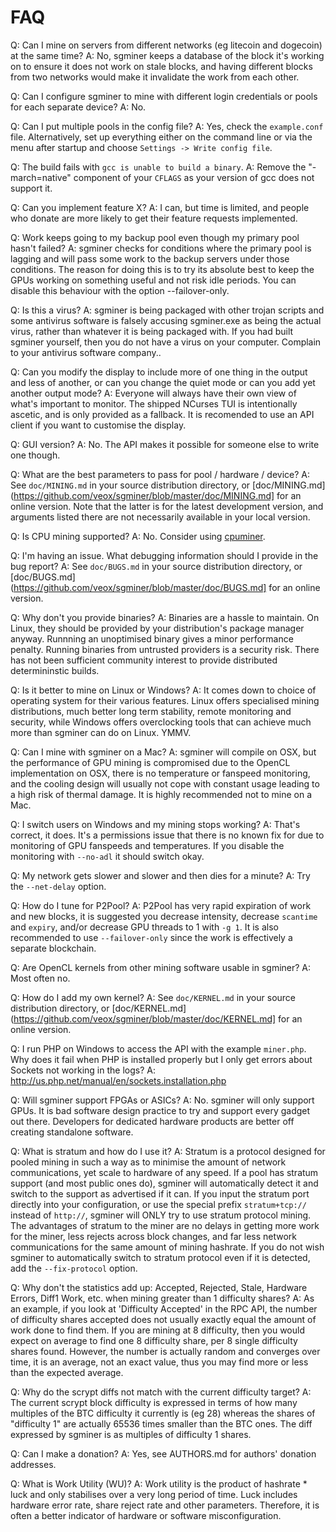 # FAQ

Q: Can I mine on servers from different networks (eg litecoin and
dogecoin) at the same time?
A: No, sgminer keeps a database of the block it's working on to ensure
it does not work on stale blocks, and having different blocks from two
networks would make it invalidate the work from each other.

Q: Can I configure sgminer to mine with different login credentials or
pools for each separate device?
A: No.

Q: Can I put multiple pools in the config file?
A: Yes, check the `example.conf` file. Alternatively, set up everything
either on the command line or via the menu after startup and choose
`Settings -> Write config file`.

Q: The build fails with `gcc is unable to build a binary`.
A: Remove the "-march=native" component of your `CFLAGS` as your version
of gcc does not support it.

Q: Can you implement feature X?
A: I can, but time is limited, and people who donate are more likely to
get their feature requests implemented.

Q: Work keeps going to my backup pool even though my primary pool
hasn't failed?
A: sgminer checks for conditions where the primary pool is lagging and
will pass some work to the backup servers under those conditions. The
reason for doing this is to try its absolute best to keep the GPUs
working on something useful and not risk idle periods. You can disable
this behaviour with the option --failover-only.

Q: Is this a virus?
A: sgminer is being packaged with other trojan
scripts and some antivirus software is falsely accusing sgminer.exe as
being the actual virus, rather than whatever it is being packaged with.
If you had built sgminer yourself, then you do not have a virus on your
computer. Complain to your antivirus software company..

Q: Can you modify the display to include more of one thing in the output
and less of another, or can you change the quiet mode or can you add
yet another output mode?
A: Everyone will always have their own view of what's important to
monitor. The shipped NCurses TUI is intentionally ascetic, and is only
provided as a fallback. It is recomended to use an API client if you
want to customise the display.

Q: GUI version?
A: No. The API makes it possible for someone else to write one though.

Q: What are the best parameters to pass for pool / hardware / device?
A: See `doc/MINING.md` in your source distribution directory, or
[doc/MINING.md](https://github.com/veox/sgminer/blob/master/doc/MINING.md]
for an online version. Note that the latter is for the latest
development version, and arguments listed there are not necessarily
available in your local version.

Q: Is CPU mining supported?
A: No. Consider using [cpuminer](https://github.com/pooler/cpuminer).

Q: I'm having an issue. What debugging information should I provide in
the bug report?
A: See `doc/BUGS.md` in your source distribution directory, or
[doc/BUGS.md](https://github.com/veox/sgminer/blob/master/doc/BUGS.md]
for an online version.

Q: Why don't you provide binaries?
A: Binaries are a hassle to maintain. On Linux, they should be provided
by your distribution's package manager anyway. Runnning an unoptimised
binary gives a minor performance penalty. Running binaries from
untrusted providers is a security risk. There has not been sufficient
community interest to provide distributed determininstic builds.

Q: Is it better to mine on Linux or Windows?
A: It comes down to choice of operating system for their various
features. Linux offers specialised mining distributions, much better
long term stability, remote monitoring and security, while Windows
offers overclocking tools that can achieve much more than sgminer can do
on Linux. YMMV.

Q: Can I mine with sgminer on a Mac?
A: sgminer will compile on OSX, but the performance of GPU mining
is compromised due to the OpenCL implementation on OSX, there is no
temperature or fanspeed monitoring, and the cooling design will usually
not cope with constant usage leading to a high risk of thermal damage.
It is highly recommended not to mine on a Mac.

Q: I switch users on Windows and my mining stops working?
A: That's correct, it does. It's a permissions issue that there is no
known fix for due to monitoring of GPU fanspeeds and temperatures. If
you disable the monitoring with `--no-adl` it should switch okay.

Q: My network gets slower and slower and then dies for a minute?
A: Try the `--net-delay` option.

Q: How do I tune for P2Pool?
A: P2Pool has very rapid expiration of work and new blocks, it is
suggested you decrease intensity, decrease `scantime` and `expiry`,
and/or decrease GPU threads to 1 with `-g 1`. It is also recommended to
use `--failover-only` since the work is effectively a separate
blockchain.

Q: Are OpenCL kernels from other mining software usable in sgminer?
A: Most often no.

Q: How do I add my own kernel?
A: See `doc/KERNEL.md` in your source distribution directory, or
[doc/KERNEL.md](https://github.com/veox/sgminer/blob/master/doc/KERNEL.md]
for an online version.

Q: I run PHP on Windows to access the API with the example
`miner.php`. Why does it fail when PHP is installed properly but
I only get errors about Sockets not working in the logs?
A: http://us.php.net/manual/en/sockets.installation.php

Q: Will sgminer support FPGAs or ASICs?
A: No. sgminer will only support GPUs. It is bad software design
practice to try and support every gadget out there. Developers
for dedicated hardware products are better off creating standalone
software.

Q: What is stratum and how do I use it?
A: Stratum is a protocol designed for pooled mining in such a way as to
minimise the amount of network communications, yet scale to hardware
of any speed. If a pool has stratum support (and most public ones do),
sgminer will automatically detect it and switch to the support as
advertised if it can. If you input the stratum port directly into your
configuration, or use the special prefix `stratum+tcp://` instead of
`http://`, sgminer will ONLY try to use stratum protocol mining. The
advantages of stratum to the miner are no delays in getting more work
for the miner, less rejects across block changes, and far less network
communications for the same amount of mining hashrate. If you do not
wish sgminer to automatically switch to stratum protocol even if it is
detected, add the `--fix-protocol` option.

Q: Why don't the statistics add up: Accepted, Rejected, Stale, Hardware
Errors, Diff1 Work, etc. when mining greater than 1 difficulty shares?
A: As an example, if you look at 'Difficulty Accepted' in the RPC API,
the number of difficulty shares accepted does not usually exactly equal
the amount of work done to find them. If you are mining at 8 difficulty,
then you would expect on average to find one 8 difficulty share, per 8
single difficulty shares found. However, the number is actually random
and converges over time, it is an average, not an exact value, thus you
may find more or less than the expected average.

Q: Why do the scrypt diffs not match with the current difficulty target?
A: The current scrypt block difficulty is expressed in terms of how
many multiples of the BTC difficulty it currently is (eg 28) whereas
the shares of "difficulty 1" are actually 65536 times smaller than the
BTC ones. The diff expressed by sgminer is as multiples of difficulty 1
shares.

Q: Can I make a donation?
A: Yes, see AUTHORS.md for authors' donation addresses.

Q: What is Work Utility (WU)?
A: Work utility is the product of hashrate * luck and only stabilises
over a very long period of time. Luck includes hardware error rate,
share reject rate and other parameters. Therefore, it is often a better
indicator of hardware or software misconfiguration.
